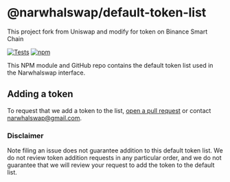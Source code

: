 # @narwhalswap/default-token-list

This project fork from Uniswap and modify for token on Binance Smart Chain

[![Tests](https://github.com/narwhalswap/default-token-list/workflows/Tests/badge.svg)](https://github.com/narwhalswap/default-token-list/actions?query=workflow%3ATests)
[![npm](https://img.shields.io/npm/v/@narwhalswap/default-token-list)](https://unpkg.com/@narwhalswap/default-token-list@latest/)

This NPM module and GitHub repo contains the default token list used in the Narwhalswap interface.

## Adding a token

To request that we add a token to the list,
[open a pull request](https://github.com/narwhalswap/default-token-list/pulls) or contact narwhalswap@gmail.com.

### Disclaimer

Note filing an issue does not guarantee addition to this default token list.
We do not review token addition requests in any particular order, and we do not
guarantee that we will review your request to add the token to the default list.
